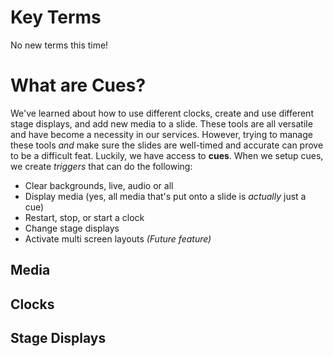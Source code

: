 <!-- TITLE: 206 - Cues -->
<!-- SUBTITLE: This is where it all comes together. One last click (after some setup) -->

# Key Terms
No new terms this time!

# What are Cues?
We've learned about how to use different clocks, create and use different stage displays, and add new media to a slide. These tools are all versatile and have become a necessity in our services. However, trying to manage these tools _and_ make sure the slides are well-timed and accurate can prove to be a difficult feat. Luckily, we have access to **cues**. When we setup cues, we create _triggers_ that can do the following:  
* Clear backgrounds, live, audio or all
* Display media (yes, all media that's put onto a slide is _actually_ just a cue)
* Restart, stop, or start a clock
* Change stage displays
* Activate multi screen layouts *(Future feature)*

## Media
## Clocks
## Stage Displays
